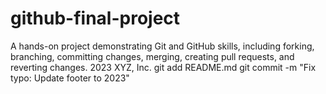 # github-final-project
A hands-on project demonstrating Git and GitHub skills, including forking, branching, committing changes, merging, creating pull requests, and reverting changes.
2023 XYZ, Inc.
git add README.md
git commit -m "Fix typo: Update footer to 2023"
